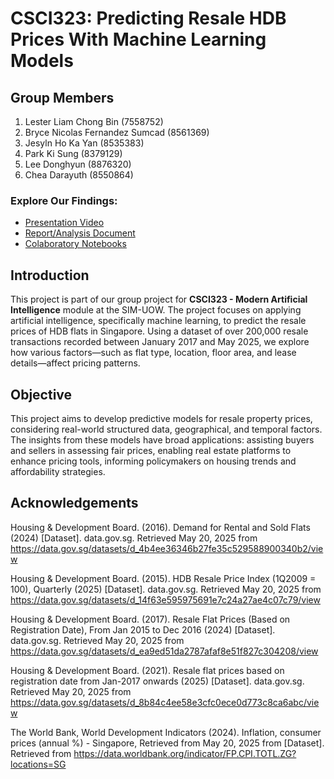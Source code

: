 # CSCI323: Predicting Resale HDB Prices With Machine Learning Models

## Group Members

1. Lester Liam Chong Bin (7558752)
2. Bryce Nicolas Fernandez Sumcad (8561369)
3. Jesyln Ho Ka Yan (8535383)
4. Park Ki Sung (8379129)
5. Lee Donghyun (8876320)
6. Chea Darayuth (8550864)


### Explore Our Findings:
* [Presentation Video](https://youtu.be/er0xwnjW9ps)
* [Report/Analysis Document](https://docs.google.com/document/d/1MVRf7Y8a3jAsGEW4jwkBqaUuj42KCT9Utdh3nE90nc0/edit?usp=sharing)
* [Colaboratory Notebooks](https://drive.google.com/drive/folders/1Ez3SbD3WR1AzYgfoJXDtC7smDhS7tnyc?usp=sharing)


## Introduction
This project is part of our group project for **CSCI323 - Modern Artificial Intelligence**
module at the SIM-UOW. The project focuses on applying artificial intelligence,
specifically machine learning, to predict the resale prices of HDB flats in Singapore.
Using a dataset of over 200,000 resale transactions recorded between January 2017
and May 2025, we explore how various factors—such as flat type, location, floor area,
and lease details—affect pricing patterns.

## Objective
This project aims to develop predictive models for resale property prices, considering real-world structured data, geographical, and temporal factors. The insights from these models have broad applications: assisting buyers and sellers in assessing fair prices, enabling real estate platforms to enhance pricing tools, informing policymakers on housing trends and affordability strategies.

## Acknowledgements
Housing & Development Board. (2016). Demand for Rental and Sold Flats (2024) [Dataset]. data.gov.sg. Retrieved May 20, 2025 from https://data.gov.sg/datasets/d_4b4ee36346b27fe35c529588900340b2/view

Housing & Development Board. (2015). HDB Resale Price Index (1Q2009 = 100), Quarterly (2025) [Dataset]. data.gov.sg. Retrieved May 20, 2025 from https://data.gov.sg/datasets/d_14f63e595975691e7c24a27ae4c07c79/view

Housing & Development Board. (2017). Resale Flat Prices (Based on Registration Date), From Jan 2015 to Dec 2016 (2024) [Dataset]. data.gov.sg. Retrieved May 20, 2025 from https://data.gov.sg/datasets/d_ea9ed51da2787afaf8e51f827c304208/view

Housing & Development Board. (2021). Resale flat prices based on registration date from Jan-2017 onwards (2025) [Dataset]. data.gov.sg. Retrieved May 20, 2025 from https://data.gov.sg/datasets/d_8b84c4ee58e3cfc0ece0d773c8ca6abc/view

The World Bank, World Development Indicators (2024). Inflation, consumer prices (annual %) - Singapore, Retrieved from May 20, 2025 from  [Dataset]. Retrieved from https://data.worldbank.org/indicator/FP.CPI.TOTL.ZG?locations=SG